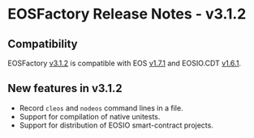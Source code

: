 # EOSFactory Release Notes - v3.1.2

## Compatibility

EOSFactory [v3.1.2](https://github.com/tokenika/eosfactory/releases/tag/v3.1.2) is compatible with EOS [v1.7.1](https://github.com/EOSIO/eos/releases/tag/v1.7.1) and EOSIO.CDT [v1.6.1](https://github.com/EOSIO/eosio.cdt/releases/tag/v1.6.1).

## New features in v3.1.2
* Record `cleos` and `nodeos` command lines in a file.
* Support for compilation of native unitests.
* Support for distribution of EOSIO smart-contract projects.
